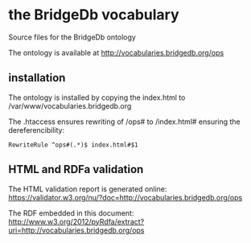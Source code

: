 # the BridgeDb vocabulary
Source files for the BridgeDb ontology

The ontology is available at http://vocabularies.bridgedb.org/ops

## installation

The ontology is installed by copying the index.html to /var/www/vocabularies.bridgedb.org

The .htaccess ensures rewriting of /ops# to /index.html# ensuring the dereferencibility:

    RewriteRule ^ops#(.*)$ index.html#$1

## HTML and RDFa validation

The HTML validation report is generated online: https://validator.w3.org/nu/?doc=http://vocabularies.bridgedb.org/ops

The RDF embedded in this document: http://www.w3.org/2012/pyRdfa/extract?uri=http://vocabularies.bridgedb.org/ops

